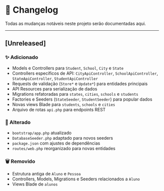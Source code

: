 # 📓 Changelog

Todas as mudanças notáveis neste projeto serão documentadas aqui.

---

## [Unreleased]

### ✨ Adicionado
- Models e Controllers para `Student`, `School`, `City` e `State`
- Controllers específicos de API: `CityApiController`, `SchoolApiController`, `StateApiController`, `StudentApiController`
- Requests de validação (`Store*` e `Update*`) para entidades principais
- API Resources para serialização de dados
- Migrations refatoradas para `states`, `cities`, `schools` e `students`
- Factories e Seeders (`StateSeeder`, `StudentSeeder`) para popular dados
- Novas views Blade para `students`, `schools` e `cities`
- Arquivo de rotas `api.php` para endpoints REST

### 🔧 Alterado
- `bootstrap/app.php` atualizado
- `DatabaseSeeder.php` adaptado para novos seeders
- `package.json` com ajustes de dependências
- `routes/web.php` reorganizado para novas entidades

### 🗑 Removido
- Estrutura antiga de `Aluno` e `Pessoa`
- Controllers, Models, Migrations e Seeders relacionados a `Aluno`
- Views Blade de `alunos`


